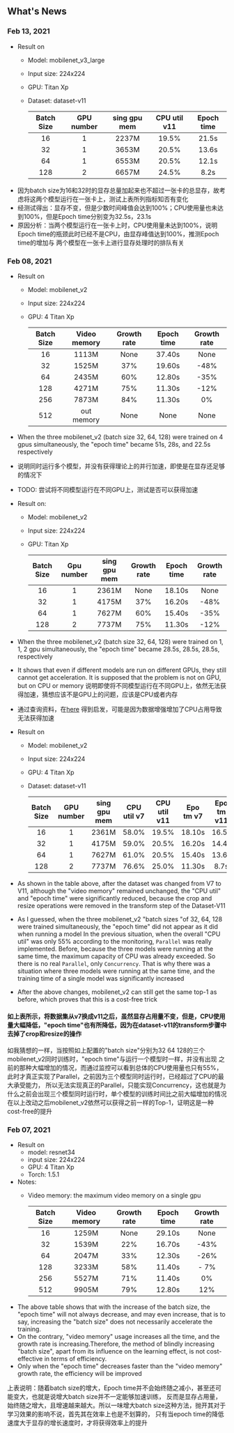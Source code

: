 ## What's News
### Feb 13, 2021
- Result on 
  - Model: mobilenet_v3_large 
  - Input size: 224x224  
  - GPU: Titan Xp 
  - Dataset: dataset-v11
    
    |Batch Size|GPU number  |sing gpu mem|CPU util v11|Epoch time|
    |:--------:|:----------:|:----------:|:----------:|:--------:|
    |  16      |1           |2237M       |19.5%       |21.5s     |
    |  32      |1           |3653M       |20.5%       |13.6s     |
    |  64      |1           |6553M       |20.5%       |12.1s     |
    | 128      |2           |6657M       |24.5%       | 8.2s     |
- 因为batch size为16和32时的显存总量加起来也不超过一张卡的总显存，故考虑将这两个模型运行在一张卡上，测试上表所列指标知否有变化
- 经测试得出：显存不变，但是少数时间峰值会达到100%；CPU使用量也未达到100%，但是Epoch time分别变为32.5s，23.1s
- 原因分析：当两个模型运行在一张卡上时，CPU使用量未达到100%，说明Epoch time的瓶颈此时已经不是CPU，由显存峰值达到100%，推测Epoch time的增加与
  两个模型在一张卡上进行显存处理时的排队有关
### Feb 08, 2021
- Result on 
  - Model: mobilenet_v2 
  - Input size: 224x224 
  - GPU: 4 Titan Xp 
    
    |Batch Size|Video memory|Growth rate|Epoch time|Growth rate|
    |:--------:|:----------:|:---------:|:--------:|:---------:|
    |  16      |1113M       |None       |37.40s    |None       |
    |  32      |1525M       |37%        |19.60s    |-48%       |
    |  64      |2435M       |60%        |12.80s    |-35%       |
    | 128      |4271M       |75%        |11.30s    |-12%       |
    | 256      |7873M       |84%        |11.30s    |  0%       |
    | 512      |out memory  |None       |None      |None       |
- When the three mobilenet_v2 (batch size 32, 64, 128) were trained on 4 gpus simultaneously, the "epoch time" became 51s, 28s, and 22.5s respectively
- 说明同时运行多个模型，并没有获得理论上的并行加速，即使是在显存还足够的情况下
- TODO: 尝试将不同模型运行在不同GPU上，测试是否可以获得加速

- Result on:
  - Model: mobilenet_v2 
  - Input size: 224x224 
  - GPU: Titan Xp 
    
    |Batch Size|Gpu number  |sing gpu mem|Growth rate|Epoch time|Growth rate|
    |:--------:|:----------:|:----------:|:---------:|:--------:|:---------:|
    |  16      |1           |2361M       |None       |18.10s    |None       |
    |  32      |1           |4175M       |37%        |16.20s    |-48%       |
    |  64      |1           |7627M       |60%        |15.40s    |-35%       |
    | 128      |2           |7737M       |75%        |11.30s    |-12%       |
- When the three mobilenet_v2 (batch size 32, 64, 128) were trained on 1, 1, 2 gpu simultaneously, the "epoch time" became 28.5s, 28.5s, 28.5s, respectively
- It shows that even if different models are run on different GPUs, they still cannot get acceleration. It is supposed that the problem is not on GPU, but on CPU or memory
  说明即使将不同模型运行在不同GPU上，依然无法获得加速，猜想应该不是GPU上的问题，应该是CPU或者内存
- 通过查询资料，在[here](https://github.com/keras-team/keras/issues/9204#issuecomment-370805961) 得到启发，可能是因为数据增强增加了CPU占用导致无法获得加速

- Result on 
  - Model: mobilenet_v2 
  - Input size: 224x224 
  - GPU: 4 Titan Xp 
  - Dataset: dataset-v11
    
    |Batch Size|GPU number  |sing gpu mem|CPU util v7|CPU util v11|Epo tm v7 |Epo tm v11|
    |:--------:|:----------:|:----------:|:---------:|:----------:|:--------:|:--------:|
    |  16      |1           |2361M       |58.0%      |19.5%       |18.10s    |16.5s     |
    |  32      |1           |4175M       |59.0%      |20.5%       |16.20s    |14.4s     |
    |  64      |1           |7627M       |61.0%      |20.5%       |15.40s    |13.6s     |
    | 128      |2           |7737M       |76.6%      |25.0%       |11.30s    | 8.7s     |
- As shown in the table above, after the dataset was changed from V7 to V11, although the "video memory" remained unchanged, the "CPU util" and "epoch time" were significantly reduced, because the crop and resize operations were removed in the transform step of the Dataset-V11
- As I guessed, when the three mobilenet_v2 "batch sizes "of 32, 64, 128 were trained simultaneously, the "epoch time" did not appear as it did when running a model
In the previous situation, when the overall "CPU util" was only 55% according to the monitoring, `Parallel` was really implemented. Before, because the three models were running at the same time, the maximum capacity of CPU was already exceeded.
So there is no real `Parallel`, only `Concurrency`. That is why there was a situation where three models were running at the same time, and the training time of a single model was significantly increased
- After the above changes, mobilenet_v2 can still get the same top-1 as before, which proves that this is a cost-free trick
#### 如上表所示，将数据集从v7换成v11之后，虽然显存占用量不变，但是，CPU使用量大幅降低，"epoch time"也有所降低，因为在dataset-v11的transform步骤中去掉了crop和resize的操作
如我猜想的一样，当按照如上配置的"batch size"分别为32 64 128的三个mobilenet_v2同时训练时，"epoch time"与运行一个模型时一样，并没有出现
之前的那种大幅增加的情况，而通过监控可以看到总体的CPU使用量也只有55%，此时才真正实现了Parallel，之前因为三个模型同时运行时，已经超过了CPU的最大承受能力，
所以无法实现真正的Parallel，只能实现Concurrency，这也就是为什么之前会出现三个模型同时运行时，单个模型的训练时间比之前大幅增加的情况
在以上改动之后mobilenet_v2依然可以获得之前一样的Top-1，证明这是一种cost-free的提升

### Feb 07, 2021
- Result on 
  - model: resnet34
  - input size: 224x224
  - GPU: 4 Titan Xp
  - Torch: 1.5.1
- Notes: 
  - Video memory: the maximum video memory on a single gpu
    
    |Batch Size|Video memory|Growth rate|Epoch time|Growth rate|
    |:--------:|:----------:|:---------:|:--------:|:---------:|
    |  16      |1259M       |None       |29.10s    |None       |
    |  32      |1539M       |22%        |16.70s    |-43%       |
    |  64      |2047M       |33%        |12.30s    |-26%       |
    | 128      |3233M       |58%        |11.40s    |- 7%       |
    | 256      |5527M       |71%        |11.40s    |  0%       |
    | 512      |9905M       |79%        |12.80s    | 12%       |
- The above table shows that with the increase of the batch size, the "epoch time" will not always decrease, and may even increase, that is to say, increasing the "batch size" does not necessarily accelerate the training.
- On the contrary, "video memory" usage increases all the time, and the growth rate is increasing.Therefore, the method of blindly increasing "batch size", apart from its influence on the learning effect, is not cost-effective in terms of efficiency.
- Only when the "epoch time" decreases faster than the "video memory" growth rate, the efficiency will be improved

上表说明：随着batch size的增大，Epoch time并不会始终随之减小，甚至还可能变大，也就是说增大batch size并不一定能够加速训练，
反而是显存占用量，始终随之增大，且增速越来越大。所以一味增大batch size这种方法，抛开其对于学习效果的影响不说，首先其在效率上也是不划算的，
只有当epoch time的降低速度大于显存的增长速度时，才将获得效率上的提升

